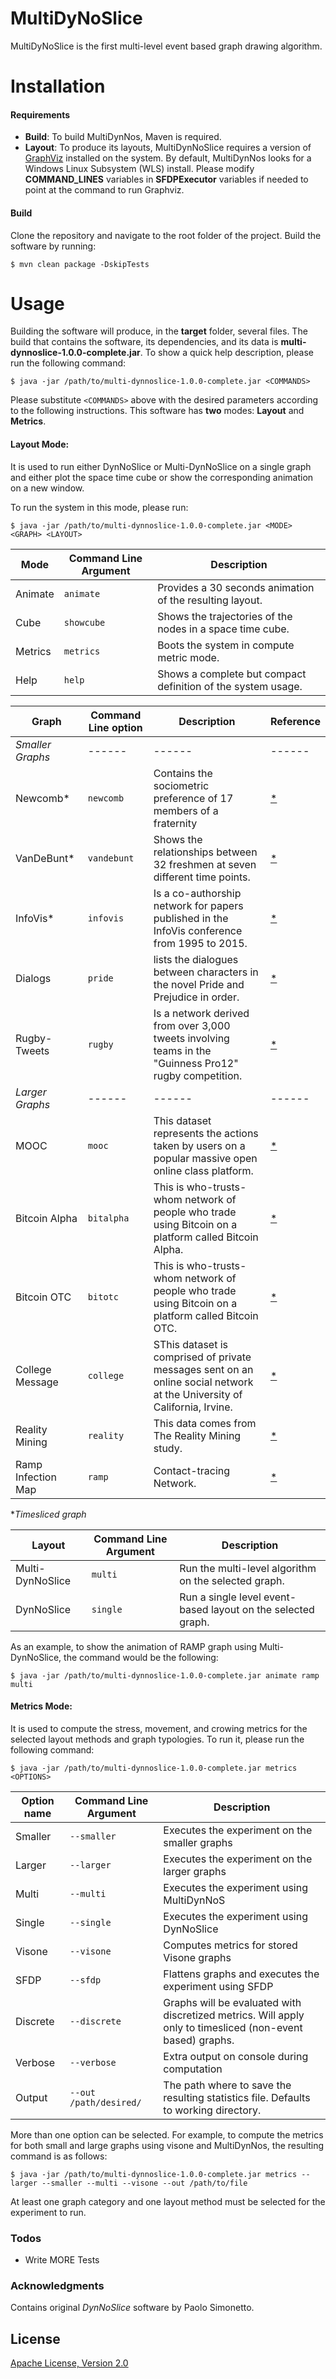 # MultiDyNoSlice 

MultiDyNoSlice is the first multi-level event based graph drawing algorithm. 

# Installation

#### Requirements

- **Build**: To build MultiDynNos, Maven is required.
- **Layout**: To produce its layouts, MultiDynNoSlice requires a version of [GraphViz](https://graphviz.org/documentation/) installed on the system. By default, MultiDynNos looks for a Windows Linux Subsystem (WLS) install. Please modify **COMMAND_LINES** variables in **SFDPExecutor** variables if needed to point at the command to run Graphviz.

#### Build

Clone the repository and navigate to the root folder of the project. Build the software by running:

```
$ mvn clean package -DskipTests
```

# Usage

Building the software will produce, in the **target** folder, several files. The build that contains the software, its dependencies, and its data is **multi-dynnoslice-1.0.0-complete.jar**. To show a quick help description, please run the following command:

```
$ java -jar /path/to/multi-dynnoslice-1.0.0-complete.jar <COMMANDS>
```
Please substitute ```<COMMANDS>``` above with the desired parameters according to the following instructions.
This software has **two** modes: **Layout** and **Metrics**.

#### Layout Mode:
It is used to run either DynNoSlice or Multi-DynNoSlice on a single graph and either plot the space time cube or show the corresponding animation on a new window.

To run the system in this mode, please run:

```
$ java -jar /path/to/multi-dynnoslice-1.0.0-complete.jar <MODE> <GRAPH> <LAYOUT>
```

| Mode | Command Line Argument | Description |
| ------ | ------ | ------ |
| Animate | ```animate``` | Provides a 30 seconds animation of the resulting layout. |
| Cube | ```showcube``` | Shows the trajectories of the nodes in a space time cube. |
| Metrics | ```metrics``` | Boots the system in compute metric mode. |
| Help | ```help``` | Shows a complete but compact definition of the system usage.

| Graph | Command Line option | Description | Reference |
| ------ | ------ | ------ | ------ |
| *Smaller Graphs* | ------ | ------ | ------ |
| Newcomb* | ```newcomb``` | Contains the sociometric preference of 17 members of a fraternity | [*]()
| VanDeBunt* | ```vandebunt``` | Shows the relationships between 32 freshmen at seven different time points. | [*]()
| InfoVis* | ```infovis``` | Is a co-authorship network for papers published in the InfoVis conference from 1995 to 2015. | [*]()
| Dialogs | ```pride``` | lists the dialogues between characters in the novel Pride and Prejudice in order. | [*]()
| Rugby-Tweets | ```rugby``` | Is a network derived from over 3,000 tweets involving teams in the "Guinness Pro12" rugby competition. | [*]()
| *Larger Graphs* | ------ | ------ | ------ | 
| MOOC | ```mooc``` | This dataset represents the actions taken by users on a popular massive open online class platform. | [*]()
| Bitcoin Alpha | ```bitalpha``` | This is who-trusts-whom network of people who trade using Bitcoin on a platform called Bitcoin Alpha. | [*]()
| Bitcoin OTC | ```bitotc``` | This is who-trusts-whom network of people who trade using Bitcoin on a platform called Bitcoin OTC. | [*]()
| College Message | ```college``` | SThis dataset is comprised of private messages sent on an online social network at the University of California, Irvine. | [*]()
| Reality Mining | ```reality``` | This data comes from The Reality Mining study. | [*]()
| Ramp Infection Map | ```ramp``` | Contact-tracing Network. | [*]()


**Timesliced graph*

| Layout | Command Line Argument | Description |
| ------ | ------ | ------ |
| Multi-DynNoSlice | ```multi``` | Run the multi-level algorithm on the selected graph. |
| DynNoSlice | ```single``` | Run a single level event-based layout on the selected graph.

As an example, to show the animation of RAMP graph using Multi-DynNoSlice, the command would be the following:

```
$ java -jar /path/to/multi-dynnoslice-1.0.0-complete.jar animate ramp multi
```

#### Metrics Mode: 
It is used to compute the stress, movement, and crowing metrics for the selected layout methods and graph typologies. To run it, please run the following command:

```
$ java -jar /path/to/multi-dynnoslice-1.0.0-complete.jar metrics <OPTIONS>
```

| Option name | Command Line Argument | Description |
| ------ | ------ | ------ |
| Smaller | ```--smaller``` | Executes the experiment on the smaller graphs |
| Larger | ```--larger``` |  Executes the experiment on the larger graphs |
| Multi | ```--multi``` | Executes the experiment using MultiDynNoS |
| Single | ```--single``` | Executes the experiment using DynNoSlice |
| Visone | ```--visone``` | Computes metrics for stored Visone graphs |
| SFDP | ```--sfdp``` | Flattens graphs and executes the experiment using SFDP |
| Discrete | ```--discrete``` | Graphs will be evaluated with discretized metrics. Will apply only to timesliced (non-event based) graphs.
| Verbose | ```--verbose``` | Extra output on console during computation |
| Output | ```--out /path/desired/``` | The path where to save the resulting statistics file. Defaults to working directory. |

More than one option can be selected. For example, to compute the metrics for both small and large graphs using visone and MultiDynNos, the resulting command is as follows:

```
$ java -jar /path/to/multi-dynnoslice-1.0.0-complete.jar metrics --larger --smaller --multi --visone --out /path/to/file
```

At least one graph category and one layout method must be selected for the experiment to run.

### Todos

 - Write MORE Tests

### Acknowledgments

Contains original *DynNoSlice* software by Paolo Simonetto.

License
----

[Apache License, Version 2.0](https://www.apache.org/licenses/LICENSE-2.0)
   
